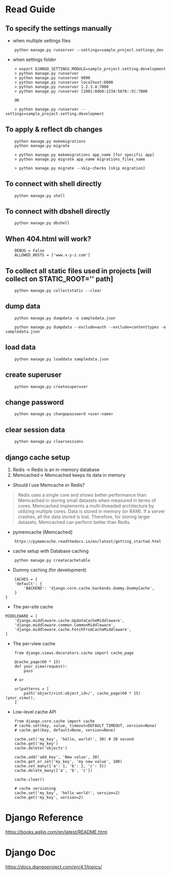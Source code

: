 # Read Guide


## To specify the settings manually
- when multiple settings files
```
    python manage.py runserver --settings=sample_project.settings_dev
```
- when settings folder
```
    > export DJANGO_SETTINGS_MODULE=sample_project.setting.development
    > python manage.py runserver
    > python manage.py runserver 9090
    > python manage.py runserver localhost:8000
    > python manage.py runserver 1.2.3.4:7000
    > python manage.py runserver [2001:0db8:1234:5678::9]:7000

    OR

    > python manage.py runserver --settings=sample_project.setting.development
```

## To apply & reflect db changes
```
    python manage.py makemigrations
    python manage.py migrate

    > python manage.py makemigrations app_name [for specific app]
    > python manage.py migrate app_name migrations_files_name

    > python manage.py migrate --skip-checks [skip migration]
```

## To connect with shell directly
```
    python manage.py shell
```

## To connect with dbshell directly
```
    python manage.py dbshell
```

## When 404.html will work?
```
    DEBUG = False
    ALLOWED_HOSTS = ['www.x-y-z.com']
```

## To collect all static files used in projects [will collect on STATIC_ROOT='' path]
```
    python manage.py collectstatic --clear
```

## dump data
```
    python manage.py dumpdata -o sampledata.json

    python manage.py dumpdata --exclude=auth --exclude=contenttypes -o sampledata.json
```

## load data
```
    python manage.py loaddata sampledata.json
```

## create superuser
```
    python manage.py createsuperuser
```

## change password
```
    python manage.py changepassword <user-name>
```

## clear session data
```
    python manage.py clearsessions
```

## django cache setup
1. Redis -> Redis is an in-memory database 
2. Memcached-> Memcached keeps its data in memory

- Should I use Memcache or Redis? 
>Redis uses a single core and shows better performance than Memcached in storing small datasets when measured in terms of cores. Memcached implements a multi-threaded architecture by utilizing multiple cores. Data is stored in memory (or RAM). If a server crashes, all the data stored is lost. Therefore, for storing larger datasets, Memcached can perform better than Redis.

- pymemcache [Memcached]
```
    https://pymemcache.readthedocs.io/en/latest/getting_started.html
```

- cache setup with Database caching
```
    python manage.py createcachetable
```

- Dummy caching (for development)
```
    CACHES = {
    'default': {
        'BACKEND': 'django.core.cache.backends.dummy.DummyCache',
    }
}
```

- The per-site cache
```
MIDDLEWARE = [
    'django.middleware.cache.UpdateCacheMiddleware',
    'django.middleware.common.CommonMiddleware',
    'django.middleware.cache.FetchFromCacheMiddleware',
]
```

- The per-view cache
```
    from django.views.decorators.cache import cache_page

    @cache_page(60 * 15)
    def your_view(request):
        pass

    # or

    urlpatterns = [
        path('object/<int:object_id>/', cache_page(60 * 15)(your_view)),
    ]
```

- Low-level cache API
```
    from django.core.cache import cache
    # cache.set(key, value, timeout=DEFAULT_TIMEOUT, version=None)
    # cache.get(key, default=None, version=None)

    cache.set('my_key', 'hello, world!', 30) # 30 second
    cache.get('my_key')
    cache.delete('objects')

    cache.add('add_key', 'New value', 30)
    cache.get_or_set('my_key', 'my new value', 100)
    cache.set_many({'a': 1, 'b': 2, 'c': 3})
    cache.delete_many(['a', 'b', 'c'])
    
    cache.clear()

    # cache versioning
    cache.set('my_key', 'hello world!', version=2)
    cache.get('my_key', version=2)
```


# Django Reference
https://books.agiliq.com/en/latest/README.html








# Django Doc
https://docs.djangoproject.com/en/4.1/topics/
